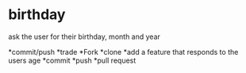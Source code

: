 # birthday

ask the user for their birthday, month and year

*commit/push
*trade
*Fork
*clone
*add a feature that responds to the users age
*commit 
*push
*pull request